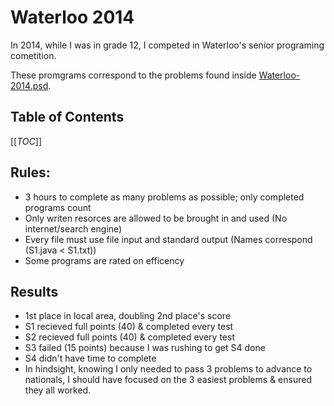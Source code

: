 # Waterloo 2014
In 2014, while I was in grade 12, I competed in Waterloo's senior programing cometition.

These promgrams correspond to the problems found inside [Waterloo-2014.psd](./Waterloo-2014.psd).

## Table of Contents
[[_TOC_]]

## Rules:
 - 3 hours to complete as many problems as possible; only completed programs count
 - Only writen resorces are allowed to be brought in and used (No internet/search engine)
 - Every file must use file input and standard output (Names correspond (S1.java < S1.txt))
 - Some programs are rated on efficency

## Results
 - 1st place in local area, doubling 2nd place's score
 - S1 recieved full points (40) & completed every test
 - S2 recieved full points (40) & completed every test
 - S3 failed (15 points) because I was rushing to get S4 done
 - S4 didn't have time to complete
 - In hindsight, knowing I only needed to pass 3 problems to advance to nationals, I should have focused on the 3 easiest problems & ensured they all worked.
